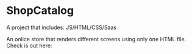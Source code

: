 # ShopCatalog
A project that includes: JS/HTML/CSS/Saas

An onlice store that renders different screens using only one HTML file.
Check is out here:
